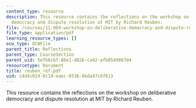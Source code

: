 ```yaml
---
content_type: resource
description: This resource contains the reflections on the workshop on deliberative
  democracy and dispute resolution at MIT by Richard Reuben.
file: /courses/11-969-workshop-on-deliberative-democracy-and-dispute-resolution-summer-2005/c4d4c0246c14eaec053b6bda47c6f613_reuben_ref.pdf
file_type: application/pdf
learning_resource_types: []
ocw_type: OCWFile
parent_title: Reflections
parent_type: CourseSection
parent_uid: 5efb6cbf-8be1-d826-ca42-afb8549867d4
resourcetype: Document
title: reuben_ref.pdf
uid: c4d4c024-6c14-eaec-053b-6bda47c6f613
---
```

This resource contains the reflections on the workshop on deliberative democracy and dispute resolution at MIT by Richard Reuben.

